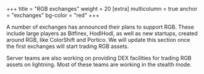 +++
title = "RGB exchanges"
weight = 20
[extra]
multicolumn = true
anchor = "exchanges"
bg-color = "red"
+++

A number of exchanges has announced their plans to support RGB. These include
large players as Bitfinex, HodlHodl, as well as new startups, created around
RGB, like ColorShift and Portico. We will update this section once the first
exchanges will start trading RGB assets.

Server teams are also working on providing DEX facilities for trading RGB assets
on lightning. Most of these teams are working in the stealth mode.
